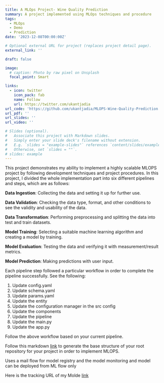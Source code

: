 ```yaml
---
title: A MLOps Project- Wine Quality Prediction
summary: A project implemented using MLOps techniques and procedure 
tags:
  - MLOps
  - Demo
  - Prediction
date: '2023-12-08T00:00:00Z'

# Optional external URL for project (replaces project detail page).
external_link: ''

draft: false

image:
  # caption: Photo by raw pixel on Unsplash
  focal_point: Smart

links:
  - icon: twitter
    icon_pack: fab
    name: Follow
    url: https://twitter.com/ukantjadia
url_code: 'https://github.com/ukantjadia/MLOPS-Wine-Quality-Prediction'
url_pdf: ''
url_slides: ''
url_video: ''

# Slides (optional).
#   Associate this project with Markdown slides.
#   Simply enter your slide deck's filename without extension.
#   E.g. `slides = "example-slides"` references `content/slides/example-slides.md`.
#   Otherwise, set `slides = ""`.
# slides: example
---
```


This project demonstrates my ability to implement a highly scalable MLOPS project by following development techniques and project procedures. In this project, I divided the whole implementation part into six different pipelines and steps, which are as follows:

**Data Ingestion**: Collecting the data and setting it up for further use.

**Data Validation**: Checking the data type, format, and other conditions to see the validity and usability of the data.

**Data Transformation**: Performing preprocessing and splitting the data into test and train datasets.

**Model Training**: Selecting a suitable machine learning algorithm and creating a model by training.

**Model Evaluation**: Testing the data and verifying it with measurement/result metrics.

**Model Prediction**: Making predictions with user input.

Each pipeline step followed a particular workflow in order to complete the pipeline successfully. See the following:

1. Update config.yaml
1. Update schema.yaml
1. Update params.yaml
1. Update the entity
1. Update the configuration manager in the src config
1. Update the components
1. Update the pipeline
1. Update the main.py
1. Update the app.py

Follow the above workflow based on your current pipeline.

Follow this markdown [link](https://github.com/ukantjadia/Boolm-s-Level-Detection-A-MLOPS-Project/blob/Main/MLOPS-setup.md) to generate the base structure of your root repository for your project in order to implement MLOPS.

Uses a mail flow for model registry and the model monitoring and model can be deployed from ML flow only

Here is the tracking URL of my Molde [link](https://dagshub.com/ukantjadia/MLOPS-Wine-Quality-Prediction.mlflow/)
